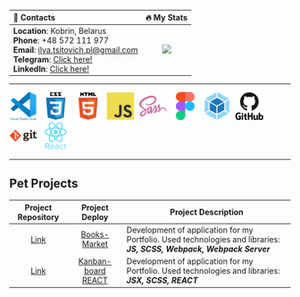 :mag_right: Contacts | :fire: My Stats
|:---|:---:|
**Location**: Kobrin, Belarus  </br>  **Phone**: +48 572 111 977  </br>  **Email**: ilya.tsitovich.pl@gmail.com  </br>  **Telegram**: [Click here!]( https://t.me/mr_fischer)  </br>  **LinkedIn**: [Click here!](https://www.linkedin.com/in/itsitovich/)|<img src="https://github-readme-stats.vercel.app/api/top-langs/?username=IliaTsitovich&layout=compact&theme=vision-friendly-dark" width="400">  </br>  

---

<div>
  <img src="https://github.com/devicons/devicon/blob/master/icons/vscode/vscode-original-wordmark.svg"  title="vscode" alt="vscode" height="50"/>&nbsp;
  <img src="https://github.com/devicons/devicon/blob/master/icons/css3/css3-original-wordmark.svg"  title="CSS3" alt="CSS" height="50"/>&nbsp;
  <img src="https://github.com/devicons/devicon/blob/master/icons/html5/html5-original-wordmark.svg" title="HTML5" alt="HTML" height="50"/>&nbsp;
  <img src="https://github.com/devicons/devicon/blob/master/icons/javascript/javascript-original.svg" title="JavaScript" alt="JavaScript" height="50"/>&nbsp;
  <img src="https://github.com/devicons/devicon/blob/master/icons/sass/sass-original.svg" title="sass" alt="sass" height="50"/>&nbsp;
  <img src="https://github.com/devicons/devicon/blob/master/icons/figma/figma-original.svg" title="Figma" alt="Figma" height="50"/>&nbsp;
  <img src="https://github.com/devicons/devicon/blob/master/icons/webpack/webpack-original.svg" title="Webpack" alt="Webpack" height="50"/>&nbsp;
  <img src="https://github.com/devicons/devicon/blob/master/icons/github/github-original-wordmark.svg" title="GitHub" **alt="GitHub" height="50"/>&nbsp;
  <img src="https://github.com/devicons/devicon/blob/master/icons/git/git-original-wordmark.svg" title="Git" **alt="Git" height="50"/>&nbsp;
  <img src="https://github.com/devicons/devicon/blob/master/icons/react/react-original-wordmark.svg" title="React" **alt="React" height="50"/>&nbsp;
</div>

---


## Pet Projects
Project Repository|Project Deploy|Project Description
|:---:|:---:|---
[Link](https://github.com/IliaTsitovich/Books-market-on-API-Google-Books)|[Books-Market](https:IliaTsitovich.github.io/Books-market-on-API-Google-Books)|Development of application for my Portfolio. Used technologies and libraries: ***JS, SCSS, Webpack, Webpack Server***
[Link](https://github.com/IliaTsitovich/Kanban_project)|[Kanban-board REACT](https:IliaTsitovich.github.io/Kanban_project)|Development of application for my Portfolio. Used technologies and libraries: ***JSX, SCSS, REACT***

